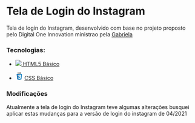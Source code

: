 # Tela de Login do Instagram

Tela de login do Instagram, desenvolvido com base no projeto proposto pelo Digital One Innovation ministrao pela [Gabriela](https://github.com/SpruceGabriela/instagram-dio)

### Tecnologias:

* <code><img height="20" src="https://img.favpng.com/8/11/21/computer-icons-html5-scalable-vector-graphics-portable-network-graphics-png-favpng-KWMYsYqVjZRbTzzHayktFf9Pv.jpg"></code>[ HTML5 Básico](https://www.w3.org/html/)
 
* <code><img height="20" src="https://raw.githubusercontent.com/github/explore/80688e429a7d4ef2fca1e82350fe8e3517d3494d/topics/css/css.png"></code> [ CSS Básico](https://www.w3.org/Style/CSS/Overview.en.html)

### Modificações

Atualmente a tela de login do Instagram teve algumas alterações busquei aplicar estas mudanças para a versão de login do instagram de 04/2021
